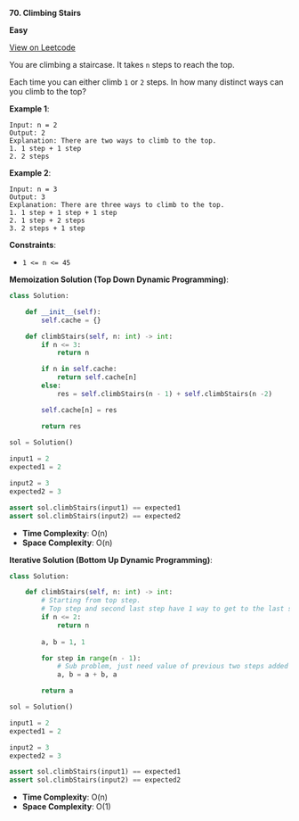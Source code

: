 **70. Climbing Stairs**

**Easy**

[View on Leetcode](https://leetcode.com/problems/climbing-stairs/)

You are climbing a staircase. It takes `n` steps to reach the top.

Each time you can either climb `1` or `2` steps. In how many distinct ways can you climb to the top?

**Example 1**:

>
    Input: n = 2
    Output: 2
    Explanation: There are two ways to climb to the top.
    1. 1 step + 1 step
    2. 2 steps

**Example 2**:

>
    Input: n = 3
    Output: 3
    Explanation: There are three ways to climb to the top.
    1. 1 step + 1 step + 1 step
    2. 1 step + 2 steps
    3. 2 steps + 1 step

**Constraints**:

- `1 <= n <= 45`

**Memoization Solution (Top Down Dynamic Programming)**:

```python
class Solution:

    def __init__(self):
        self.cache = {}

    def climbStairs(self, n: int) -> int:
        if n <= 3:
            return n

        if n in self.cache:
            return self.cache[n]
        else:
            res = self.climbStairs(n - 1) + self.climbStairs(n -2)

        self.cache[n] = res

        return res
    
sol = Solution()

input1 = 2
expected1 = 2

input2 = 3
expected2 = 3

assert sol.climbStairs(input1) == expected1
assert sol.climbStairs(input2) == expected2
```

- **Time Complexity**: O(n)
- **Space Complexity**: O(n)

**Iterative Solution (Bottom Up Dynamic Programming)**:

```python
class Solution:

    def climbStairs(self, n: int) -> int:
        # Starting from top step.
        # Top step and second last step have 1 way to get to the last step
        if n <= 2:
            return n
        
        a, b = 1, 1

        for step in range(n - 1):
            # Sub problem, just need value of previous two steps added together
            a, b = a + b, a

        return a

sol = Solution()

input1 = 2
expected1 = 2

input2 = 3
expected2 = 3

assert sol.climbStairs(input1) == expected1
assert sol.climbStairs(input2) == expected2
```

- **Time Complexity**: O(n)
- **Space Complexity**: O(1)